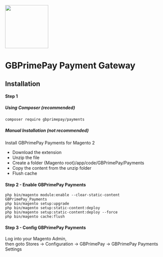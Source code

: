 <img src="https://www.globalprimepay.com/dist/images/logo.svg" width="140" />

# GBPrimePay Payment Gateway 

## Installation

#### Step 1

##### Using Composer (recommended)

```
composer require gbprimepay/payments
```

##### Manual Installation  (not recommended)
Install GBPrimePay Payments for Magento 2
 * Download the extension
 * Unzip the file
 * Create a folder {Magento root}/app/code/GBPrimePay/Payments
 * Copy the content from the unzip folder
 * Flush cache

#### Step 2 -  Enable GBPrimePay Payments
```
php bin/magento module:enable --clear-static-content GBPrimePay_Payments
php bin/magento setup:upgrade
php bin/magento setup:static-content:deploy
php bin/magento setup:static-content:deploy --force
php bin/magento cache:flush

```

#### Step 3 - Config GBPrimePay Payments
Log into your Magento Admin,   
then goto Stores -> Configuration -> GBPrimePay -> GBPrimePay Payments Settings
